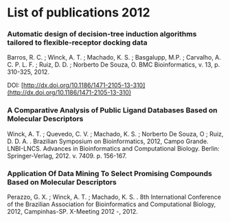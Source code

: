 # List of publications 2012

### Automatic design of decision-tree induction algorithms tailored to flexible-receptor docking data
Barros, R. C. ; Winck, A. T. ; Machado, K. S. ; Basgalupp, M.P. ; Carvalho, A. C. P. L. F. ; Ruiz, D. D. ; Norberto De Souza, O.
BMC Bioinformatics, v. 13, p. 310-325, 2012.

DOI: [http://dx.doi.org/10.1186/1471-2105-13-310](http://dx.doi.org/10.1186/1471-2105-13-310)

### A Comparative Analysis of Public Ligand Databases Based on Molecular Descriptors
Winck, A. T. ; Quevedo, C. V. ; Machado, K. S. ; Norberto De Souza, O ; Ruiz, D. D. A. .
Brazilian Symposium on Bioinformatics, 2012, Campo Grande. LNBI-LNCS. Advances in Bioinformatics and Computational Biology. Berlin: Springer-Verlag, 2012. v. 7409. p. 156-167.
 

### Application Of Data Mining To Select Promising Compounds Based on Molecular Descriptors
Perazzo, G. X. ; Winck, A. T. ; Machado, K. S. .
8th International Conference of the Brazilian Association for Bioinformatics and Computational Biology, 2012, Campinhas-SP. X-Meeting 2012 -, 2012.
 
